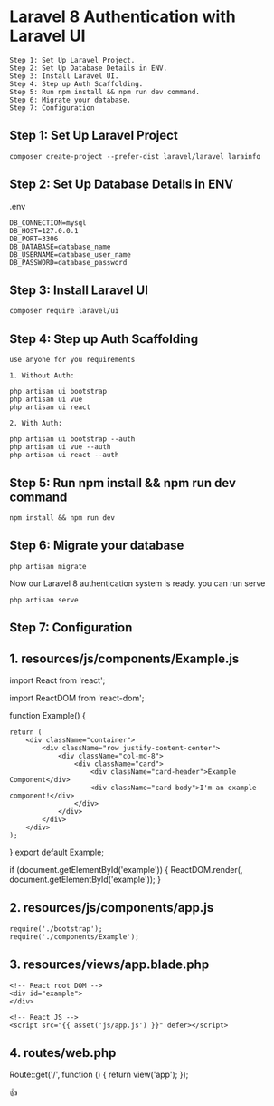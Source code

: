 # Laravel 8 Authentication with Laravel UI

    Step 1: Set Up Laravel Project.
    Step 2: Set Up Database Details in ENV.
    Step 3: Install Laravel UI.
    Step 4: Step up Auth Scaffolding.
    Step 5: Run npm install && npm run dev command.
    Step 6: Migrate your database.
    Step 7: Configuration

## Step 1: Set Up Laravel Project

    composer create-project --prefer-dist laravel/laravel larainfo
  
## Step 2: Set Up Database Details in ENV

   .env

	DB_CONNECTION=mysql
	DB_HOST=127.0.0.1
	DB_PORT=3306
	DB_DATABASE=database_name
	DB_USERNAME=database_user_name
	DB_PASSWORD=database_password

## Step 3: Install Laravel UI

	composer require laravel/ui

## Step 4: Step up Auth Scaffolding 

	use anyone for you requirements

    1. Without Auth:

	php artisan ui bootstrap
	php artisan ui vue
	php artisan ui react

    2. With Auth:

	php artisan ui bootstrap --auth
	php artisan ui vue --auth
	php artisan ui react --auth

## Step 5: Run npm install && npm run dev command

	npm install && npm run dev

## Step 6: Migrate your database

 	php artisan migrate

Now our Laravel 8 authentication system is ready. you can run serve 

 	php artisan serve
	

## Step 7: Configuration

## 1. resources/js/components/Example.js

import React from 'react';

import ReactDOM from 'react-dom';

function Example() {

    return (
        <div className="container">
            <div className="row justify-content-center">
                <div className="col-md-8">
                    <div className="card">
                        <div className="card-header">Example Component</div>
                        <div className="card-body">I'm an example component!</div>
                    </div>
                </div>
            </div>
        </div>
    );
}
export default Example;

if (document.getElementById('example')) {
    ReactDOM.render(<Example />, document.getElementById('example'));
}

## 2. resources/js/components/app.js

    require('./bootstrap');
	require('./components/Example');

## 3. resources/views/app.blade.php

<!DOCTYPE html>
<html lang="{{ str_replace('_', '-', app()->getLocale()) }}">
<head>
    <meta charset="utf-8">
    <meta name="viewport" content="width=device-width, initial-scale=1">
    <title>Laravel</title>
    <!-- Styles -->
    <link href="{{ asset('css/app.css') }}" rel="stylesheet">
</head>
<body>

    <!-- React root DOM -->
    <div id="example">
    </div>

    <!-- React JS -->
    <script src="{{ asset('js/app.js') }}" defer></script>
</body>
</html>

## 4. routes/web.php


Route::get('/', function () {
    return view('app');
});



:+1:	
